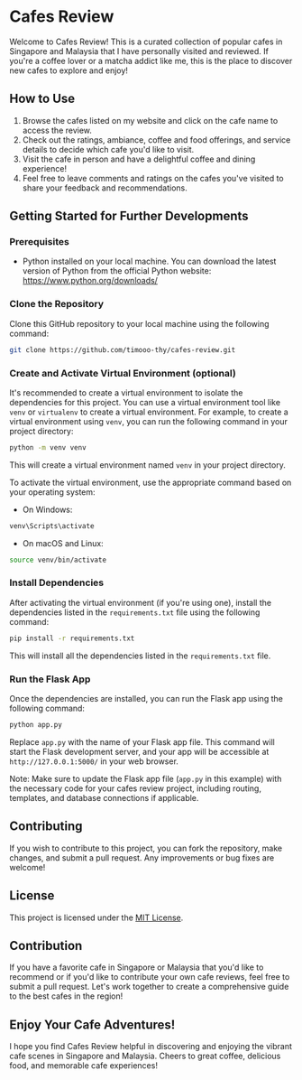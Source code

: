 # Cafes Review

Welcome to Cafes Review! This is a curated collection of popular cafes in Singapore and Malaysia that I have personally visited and reviewed. If you're a coffee lover or a matcha addict like me, this is the place to discover new cafes to explore and enjoy!

## How to Use

1. Browse the cafes listed on my website and click on the cafe name to access the review.
2. Check out the ratings, ambiance, coffee and food offerings, and service details to decide which cafe you'd like to visit.
3. Visit the cafe in person and have a delightful coffee and dining experience!
4. Feel free to leave comments and ratings on the cafes you've visited to share your feedback and recommendations.

## Getting Started for Further Developments

### Prerequisites
- Python installed on your local machine. You can download the latest version of Python from the official Python website: https://www.python.org/downloads/

### Clone the Repository
Clone this GitHub repository to your local machine using the following command:
```bash
git clone https://github.com/timooo-thy/cafes-review.git
```
### Create and Activate Virtual Environment (optional)
It's recommended to create a virtual environment to isolate the dependencies for this project. You can use a virtual environment tool like `venv` or `virtualenv` to create a virtual environment. For example, to create a virtual environment using `venv`, you can run the following command in your project directory:
```bash
python -m venv venv
```
This will create a virtual environment named `venv` in your project directory.

To activate the virtual environment, use the appropriate command based on your operating system:
- On Windows:
```bash
venv\Scripts\activate
```
- On macOS and Linux:
```bash
source venv/bin/activate
```
### Install Dependencies
After activating the virtual environment (if you're using one), install the dependencies listed in the `requirements.txt` file using the following command:
```bash
pip install -r requirements.txt
```
This will install all the dependencies listed in the `requirements.txt` file.

### Run the Flask App
Once the dependencies are installed, you can run the Flask app using the following command:
```bash
python app.py
```
Replace `app.py` with the name of your Flask app file. This command will start the Flask development server, and your app will be accessible at `http://127.0.0.1:5000/` in your web browser.

Note: Make sure to update the Flask app file (`app.py` in this example) with the necessary code for your cafes review project, including routing, templates, and database connections if applicable.

## Contributing
If you wish to contribute to this project, you can fork the repository, make changes, and submit a pull request. Any improvements or bug fixes are welcome!

## License
This project is licensed under the [MIT License](LICENSE).

## Contribution

If you have a favorite cafe in Singapore or Malaysia that you'd like to recommend or if you'd like to contribute your own cafe reviews, feel free to submit a pull request. Let's work together to create a comprehensive guide to the best cafes in the region!

## Enjoy Your Cafe Adventures!

I hope you find Cafes Review helpful in discovering and enjoying the vibrant cafe scenes in Singapore and Malaysia. Cheers to great coffee, delicious food, and memorable cafe experiences!
